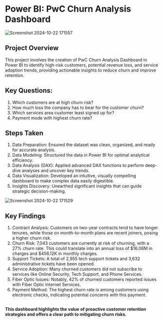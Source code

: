 
# Power BI: PwC Churn Analysis Dashboard


![Screenshot 2024-10-22 171557](https://github.com/user-attachments/assets/6c13c858-16cb-449d-8824-cf22c9df08ec)


## Project Overview

This project involves the creation of PwC Churn Analysis Dashboard in Power BI to identify high-risk customers, potential revenue loss, and service adoption trends, providing actionable insights to reduce churn and improve retention.




## Key Questions: 

1) Which customers are at high churn risk?
2) How much loss the company has to bear for the customer churn?
3) Which services area customer least signed up for?
4) Payment mode with highest churn rate?



## Steps Taken
1. Data Preparation: Ensured the dataset was clean, organized, and ready for accurate analysis.
2. Data Modeling: Structured the data in Power BI for optimal analytical efficiency.
3. Data Analysis (DAX): Applied advanced DAX functions to perform deep-dive analyses and uncover key trends.
4. Data Visualization: Developed an intuitive, visually compelling dashboard to make complex data easily digestible.
5. Insights Discovery: Unearthed significant insights that can guide strategic decision-making.



![Screenshot 2024-10-22 171529](https://github.com/user-attachments/assets/75c02055-570e-4649-8b0e-a57751008e3e)


## Key Findings

1. Contract Analysis: Customers on two-year contracts tend to have longer tenures, while those on month-to-month plans are recent joiners, posing a higher churn risk.
2. Churn Risk: 7,043 customers are currently at risk of churning, with a 27% churn rate. This could translate into an annual loss of $16.06M in charges and $456.12K in monthly charges.
3. Support Tickets: A total of 2,955 tech support tickets and 3,632 administrative tickets have been opened.
4. Service Adoption: Many churned customers did not subscribe to services like Online Security, Tech Support, and Phone Services.
5. Fiber Optic Issues: Notably, 42% of churned customers reported issues with Fiber Optic Internet Services.
6. Payment Method: The highest churn rate is among customers using electronic checks, indicating potential concerns with this payment. 


##
**This dashboard highlights the value of proactive customer retention strategies and offers a clear path to mitigating churn risks.**

